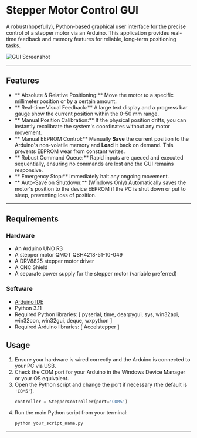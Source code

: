 # Stepper Motor Control GUI

A robust(hopefully), Python-based graphical user interface for the precise control of a stepper motor via an Arduino. This application provides real-time feedback and memory features for reliable, long-term positioning tasks.

![GUI Screenshot](image_686564.png)

---

## Features

* ** Absolute & Relative Positioning:** Move the motor *to* a specific millimeter position or *by* a certain amount.
* ** Real-time Visual Feedback:** A large text display and a progress bar gauge show the current position within the 0-50 mm range.
* ** Manual Position Calibration:** If the physical position drifts, you can instantly recalibrate the system's coordinates without any motor movement.
* ** Manual EEPROM Control:** Manually **Save** the current position to the Arduino's non-volatile memory and **Load** it back on demand. This prevents EEPROM wear from constant writes.
* ** Robust Command Queue:** Rapid inputs are queued and executed sequentially, ensuring no commands are lost and the GUI remains responsive.
* ** Emergency Stop:** Immediately halt any ongoing movement.
* ** Auto-Save on Shutdown:** (Windows Only) Automatically saves the motor's position to the device EEPROM if the PC is shut down or put to sleep, preventing loss of position.

---

## Requirements

### Hardware
* An Arduino UNO R3
* A stepper motor QMOT QSH4218-51-10-049
* A DRV8825 stepper motor driver 
* A CNC Shield
* A separate power supply for the stepper motor (variable preferred)

### Software
* [Arduino IDE](https://www.arduino.cc/en/software)
* Python 3.11
* Required Python libraries: [
    pyserial,
    time,
    dearpygui,
    sys,
    win32api,
    win32con,
    win32gui,
    deque,
    wxpython
]
* Required Arduino libraries: [
    Accelstepper
]

## Usage

1.  Ensure your hardware is wired correctly and the Arduino is connected to your PC via USB.
2.  Check the COM port for your Arduino in the Windows Device Manager or your OS equivalent.
3.  Open the Python script and change the port if necessary (the default is `'COM5'`).
    ```python
    controller = StepperController(port='COM5')
    ```
4.  Run the main Python script from your terminal:
    ```bash
    python your_script_name.py
    ```

---